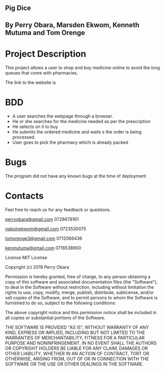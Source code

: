 ## Pig Dice
## By Perry Obara, Marsden Ekwom, Kenneth Mutuma and Tom Orenge
# Project Description
This project allows a user to shop and buy medicine online to avoid the long queues that come with pharmacies.

The link to the website is
# BDD
* A user searches the webpage through a browser.
* He or she searches for the medicine needed as per the prescription
* He selects on it to buy
* He submits the ordered medicine and waits s the order is being processed.
* User goes to pick the pharmacy which is already packed

# Bugs
The program did not have any known bugs at the time of deployment

# Contacts
Feel free to reach us for any feedback or questions.

perryobara@gmail.com
0728678161

nabuinekwom@gmail.com
0723530075

tomorenge3@gmail.com
0712068436

kenmutuma@gmail.com
0716538900

License
MIT License

Copyright (c) 2019 Perry Obara

Permission is hereby granted, free of charge, to any person obtaining a copy of this software and associated documentation files (the "Software"), to deal in the Software without restriction, including without limitation the rights to use, copy, modify, merge, publish, distribute, sublicense, and/or sell copies of the Software, and to permit persons to whom the Software is furnished to do so, subject to the following conditions:

The above copyright notice and this permission notice shall be included in all copies or substantial portions of the Software.

THE SOFTWARE IS PROVIDED "AS IS", WITHOUT WARRANTY OF ANY KIND, EXPRESS OR IMPLIED, INCLUDING BUT NOT LIMITED TO THE WARRANTIES OF MERCHANTABILITY, FITNESS FOR A PARTICULAR PURPOSE AND NONINFRINGEMENT. IN NO EVENT SHALL THE AUTHORS OR COPYRIGHT HOLDERS BE LIABLE FOR ANY CLAIM, DAMAGES OR OTHER LIABILITY, WHETHER IN AN ACTION OF CONTRACT, TORT OR OTHERWISE, ARISING FROM, OUT OF OR IN CONNECTION WITH THE SOFTWARE OR THE USE OR OTHER DEALINGS IN THE SOFTWARE.
